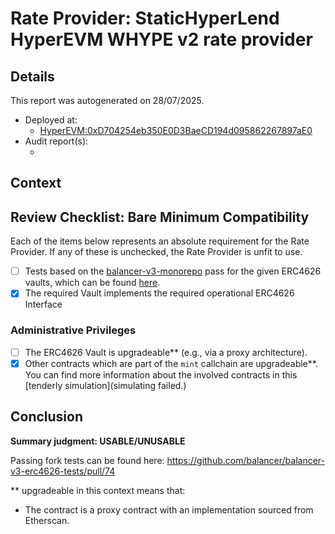 
# Rate Provider: StaticHyperLend HyperEVM WHYPE v2 rate provider

## Details
This report was autogenerated on 28/07/2025.

- Deployed at:
    - [HyperEVM:0xD704254eb350E0D3BaeCD194d095862267897aE0](https://hyperevmscan.io/address/0xD704254eb350E0D3BaeCD194d095862267897aE0)
- Audit report(s):
    - [<audit title>](<link to audit>)

## Context
<Write a brief description of the intended functionality here.>

## Review Checklist: Bare Minimum Compatibility
Each of the items below represents an absolute requirement for the Rate Provider. If any of these is unchecked, the Rate Provider is unfit to use.

- [ ] Tests based on the [balancer-v3-monorepo](https://github.com/balancer/balancer-v3-monorepo/tree/main/pkg/vault/test/foundry/fork) pass for the given ERC4626 vaults, which can be found [here](https://github.com/balancer/balancer-v3-erc4626-tests/tree/main/test).
- [x] The required Vault implements the required operational ERC4626 Interface

### Administrative Privileges
- [ ] The ERC4626 Vault is upgradeable** (e.g., via a proxy architecture).
- [x] Other contracts which are part of the `mint` callchain are upgradeable**. You can find more information
   about the involved contracts in this [tenderly simulation](simulating failed.)

## Conclusion
**Summary judgment: USABLE/UNUSABLE**

Passing fork tests can be found here: https://github.com/balancer/balancer-v3-erc4626-tests/pull/74

** upgradeable in this context means that:
- The contract is a proxy contract with an implementation sourced from Etherscan.
    
